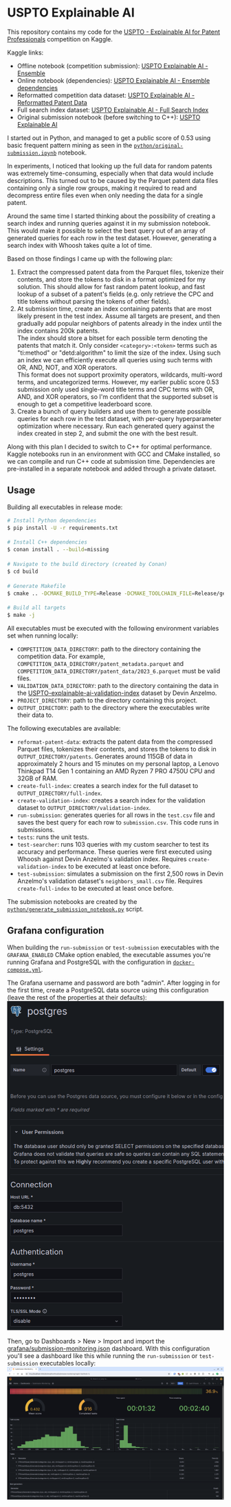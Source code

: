 # USPTO Explainable AI

This repository contains my code for the [USPTO - Explainable AI for Patent Professionals](https://www.kaggle.com/competitions/uspto-explainable-ai/overview) competition on Kaggle.

Kaggle links:
- Offline notebook (competition submission): [USPTO Explainable AI - Ensemble](https://www.kaggle.com/code/jmerle/uspto-explainable-ai-ensemble)
- Online notebook (dependencies): [USPTO Explainable AI - Ensemble dependencies](https://www.kaggle.com/code/jmerle/uspto-explainable-ai-ensemble-dependencies)
- Reformatted competition data dataset: [USPTO Explainable AI - Reformatted Patent Data](https://www.kaggle.com/datasets/jmerle/uspto-explainable-ai-reformatted-patent-data)
- Full search index dataset: [USPTO Explainable AI - Full Search Index](https://www.kaggle.com/datasets/jmerle/uspto-explainable-ai-full-search-index)
- Original submission notebook (before switching to C++): [USPTO Explainable AI](https://www.kaggle.com/code/jmerle/uspto-explainable-ai)

I started out in Python, and managed to get a public score of 0.53 using basic frequent pattern mining as seen in the [`python/original-submission.ipynb`](./python/original-submission.ipynb) notebook.

In experiments, I noticed that looking up the full data for random patents was extremely time-consuming, especially when that data would include descriptions. This turned out to be caused by the Parquet patent data files containing only a single row groups, making it required to read and decompress entire files even when only needing the data for a single patent.

Around the same time I started thinking about the possibility of creating a search index and running queries against it in my submission notebook. This would make it possible to select the best query out of an array of generated queries for each row in the test dataset. However, generating a search index with Whoosh takes quite a lot of time.

Based on those findings I came up with the following plan:
1. Extract the compressed patent data from the Parquet files, tokenize their contents, and store the tokens to disk in a format optimized for my solution. This should allow for fast random patent lookup, and fast lookup of a subset of a patent's fields (e.g. only retrieve the CPC and title tokens without parsing the tokens of other fields).
2. At submission time, create an index containing patents that are most likely present in the test index. Assume all targets are present, and then gradually add popular neighbors of patents already in the index until the index contains 200k patents.  
   The index should store a bitset for each possible term denoting the patents that match it. Only consider `<category>:<token>` terms such as "ti:method" or "detd:algorithm" to limit the size of the index. Using such an index we can efficiently execute all queries using such terms with OR, AND, NOT, and XOR operators.  
   This format does not support proximity operators, wildcards, multi-word terms, and uncategorized terms. However, my earlier public score 0.53 submission only used single-word title terms and CPC terms with OR, AND, and XOR operators, so I'm confident that the supported subset is enough to get a competitive leaderboard score.
3. Create a bunch of query builders and use them to generate possible queries for each row in the test dataset, with per-query hyperparameter optimization where necessary. Run each generated query against the index created in step 2, and submit the one with the best result.

Along with this plan I decided to switch to C++ for optimal performance. Kaggle notebooks run in an environment with GCC and CMake installed, so we can compile and run C++ code at submission time. Dependencies are pre-installed in a separate notebook and added through a private dataset.

## Usage

Building all executables in release mode:
```sh
# Install Python dependencies
$ pip install -U -r requirements.txt

# Install C++ dependencies
$ conan install . --build=missing

# Navigate to the build directory (created by Conan)
$ cd build

# Generate Makefile
$ cmake .. -DCMAKE_BUILD_TYPE=Release -DCMAKE_TOOLCHAIN_FILE=Release/generators/conan_toolchain.cmake

# Build all targets
$ make -j
```

All executables must be executed with the following environment variables set when running locally:
- `COMPETITION_DATA_DIRECTORY`: path to the directory containing the competition data. For example, `COMPETITION_DATA_DIRECTORY/patent_metadata.parquet` and `COMPETITION_DATA_DIRECTORY/patent_data/2023_6.parquet` must be valid files.
- `VALIDATION_DATA_DIRECTORY`: path to the directory containing the data in the [USPTO-explainable-ai-validation-index](https://www.kaggle.com/datasets/devinanzelmo/uspto-explainable-ai-validation-index/data) dataset by Devin Anzelmo.
- `PROJECT_DIRECTORY`: path to the directory containing this project.
- `OUTPUT_DIRECTORY`: path to the directory where the executables write their data to.

The following executables are available:
- `reformat-patent-data`: extracts the patent data from the compressed Parquet files, tokenizes their contents, and stores the tokens to disk in `OUTPUT_DIRECTORY/patents`. Generates around 115GB of data in approximately 2 hours and 15 minutes on my personal laptop, a Lenovo Thinkpad T14 Gen 1 containing an AMD Ryzen 7 PRO 4750U CPU and 32GB of RAM.
- `create-full-index`: creates a search index for the full dataset to `OUTPUT_DIRECTORY/full-index`.
- `create-validation-index`: creates a search index for the validation dataset to `OUTPUT_DIRECTORY/validation-index`.
- `run-submission`: generates queries for all rows in the `test.csv` file and saves the best query for each row to `submission.csv`. This code runs in submissions.
- `tests`: runs the unit tests.
- `test-searcher`: runs 103 queries with my custom searcher to test its accuracy and performance. These queries were first executed using Whoosh against Devin Anzelmo's validation index. Requires `create-validation-index` to be executed at least once before.
- `test-submission`: simulates a submission on the first 2,500 rows in Devin Anzelmo's validation dataset's `neighbors_small.csv` file. Requires `create-full-index` to be executed at least once before.

The submission notebooks are created by the [`python/generate_submission_notebook.py`](./python/generate_submission_notebooks.py) script.

## Grafana configuration

When building the `run-submission` or `test-submission` executables with the `GRAFANA_ENABLED` CMake option enabled, the executable assumes you're running Grafana and PostgreSQL with the configuration in [`docker-compose.yml`](./docker-compose.yml).

The Grafana username and password are both "admin". After logging in for the first time, create a PostgreSQL data source using this configuration (leave the rest of the properties at their defaults):
![](grafana/data-source.png)

Then, go to Dashboards > New > Import and import the [grafana/submission-monitoring.json](./grafana/submission-monitoring.json) dashboard. With this configuration you'll see a dashboard like this while running the `run-submission` or `test-submission` executables locally:
![](grafana/dashboard.png)
